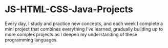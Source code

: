 # JS-HTML-CSS-Java-Projects
Every day, I study and practice new concepts, and each week I complete a mini project that combines everything I’ve learned, gradually building up to more complex projects as I deepen my understanding of these programming languages.
